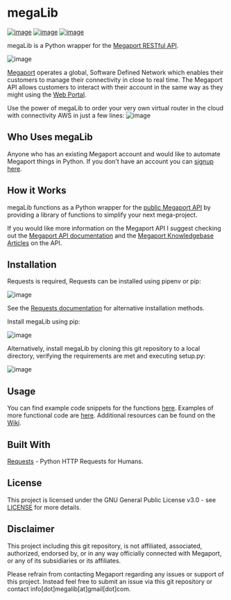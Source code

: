# megaLib
[![image](https://img.shields.io/badge/License-GPLv3-lightgrey.svg)](https://github.com/jvdspeare/megaLib/blob/master/LICENSE)
[![image](https://img.shields.io/badge/Python-3.x-blue.svg)](https://www.python.org/)
[![image](https://img.shields.io/badge/API-Megaport-red.svg)](https://api.megaport.com/)

megaLib is a Python wrapper for the [Megaport RESTful API](https://dev.megaport.com/).

![image](https://i.imgur.com/topjx8v.png)

[Megaport](https://www.megaport.com/) operates a global, Software Defined Network which enables their customers to 
manage their connectivity in close to real time. The Megaport API allows customers to interact with their account in 
the same way as they might using the [Web Portal](https://portal.megaport.com/login).

Use the power of megaLib to order your very own virtual router in the cloud with connectivity AWS in just a few lines:
![image](https://i.imgur.com/WlZOkup.png)

## Who Uses megaLib
Anyone who has an existing Megaport account and would like to automate Megaport things in Python. If you don't have an 
account you can [signup here](https://portal.megaport.com/signup).

## How it Works
megaLib functions as a Python wrapper for the [public Megaport API](https://api.megaport.com/) by providing a library of 
functions to simplify your next mega-project.

If you would like more information on the Megaport API I suggest checking out the 
[Megaport API documentation](https://dev.megaport.com/) and the 
[Megaport Knowledgebase Articles](https://knowledgebase.megaport.com/open-api/) on the API.

## Installation
Requests is required, Requests can be installed using pipenv or pip:

![image](https://i.imgur.com/2BmdBKY.png)

See the [Requests documentation](http://docs.python-requests.org/en/master/user/install/) for alternative installation 
methods.

Install megaLib using pip:

![image](https://i.imgur.com/D4xnjpe.png)

Alternatively, install megaLib by cloning this git repository to a local directory, verifying the requirements are met and executing 
setup.py:

![image](https://i.imgur.com/wZV9ZsK.png)

## Usage

You can find example code snippets for the functions [here](https://github.com/jvdspeare/megaLib/tree/master/examples). 
Examples of more functional code are [here](https://github.com/jvdspeare/megaLib/tree/master/examples/demos). 
Additional resources can be found on the [Wiki](https://github.com/jvdspeare/megaLib/wiki).

## Built With
[Requests](https://github.com/requests/requests) - Python HTTP Requests for Humans.

## License
This project is licensed under the GNU General Public License v3.0 - see 
[LICENSE](https://github.com/jvdspeare/megaLib/blob/master/LICENSE) for more details.

## Disclaimer
This project including this git repository, is not affiliated, associated, authorized, endorsed by, or in any way 
officially connected with Megaport, or any of its subsidiaries or its affiliates.

Please refrain from contacting Megaport regarding any issues or support of this project. Instead feel free to submit an 
issue via this git repository or contact info[dot]megalib[at]gmail[dot]com.